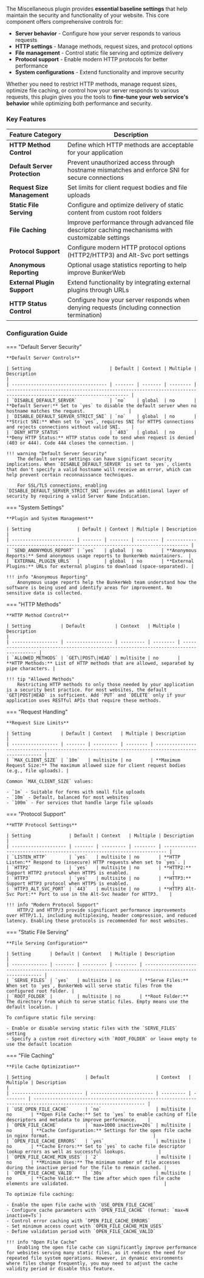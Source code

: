 The Miscellaneous plugin provides **essential baseline settings** that help maintain the security and functionality of your website. This core component offers comprehensive controls for:

- **Server behavior** - Configure how your server responds to various requests
- **HTTP settings** - Manage methods, request sizes, and protocol options
- **File management** - Control static file serving and optimize delivery
- **Protocol support** - Enable modern HTTP protocols for better performance
- **System configurations** - Extend functionality and improve security

Whether you need to restrict HTTP methods, manage request sizes, optimize file caching, or control how your server responds to various requests, this plugin gives you the tools to **fine-tune your web service's behavior** while optimizing both performance and security.

### Key Features

| Feature Category              | Description                                                                                        |
| ----------------------------- | -------------------------------------------------------------------------------------------------- |
| **HTTP Method Control**       | Define which HTTP methods are acceptable for your application                                      |
| **Default Server Protection** | Prevent unauthorized access through hostname mismatches and enforce SNI for secure connections     |
| **Request Size Management**   | Set limits for client request bodies and file uploads                                              |
| **Static File Serving**       | Configure and optimize delivery of static content from custom root folders                         |
| **File Caching**              | Improve performance through advanced file descriptor caching mechanisms with customizable settings |
| **Protocol Support**          | Configure modern HTTP protocol options (HTTP2/HTTP3) and Alt-Svc port settings                     |
| **Anonymous Reporting**       | Optional usage statistics reporting to help improve BunkerWeb                                      |
| **External Plugin Support**   | Extend functionality by integrating external plugins through URLs                                  |
| **HTTP Status Control**       | Configure how your server responds when denying requests (including connection termination)        |

### Configuration Guide

=== "Default Server Security"

    **Default Server Controls**

    | Setting                             | Default | Context | Multiple | Description                                                                                                         |
    | ----------------------------------- | ------- | ------- | -------- | ------------------------------------------------------------------------------------------------------------------- |
    | `DISABLE_DEFAULT_SERVER`            | `no`    | global  | no       | **Default Server:** Set to `yes` to disable the default server when no hostname matches the request.                |
    | `DISABLE_DEFAULT_SERVER_STRICT_SNI` | `no`    | global  | no       | **Strict SNI:** When set to `yes`, requires SNI for HTTPS connections and rejects connections without valid SNI.    |
    | `DENY_HTTP_STATUS`                  | `403`   | global  | no       | **Deny HTTP Status:** HTTP status code to send when request is denied (403 or 444). Code 444 closes the connection. |

    !!! warning "Default Server Security"
        The default server settings can have significant security implications. When `DISABLE_DEFAULT_SERVER` is set to `yes`, clients that don't specify a valid hostname will receive an error, which can help prevent certain reconnaissance techniques.

        For SSL/TLS connections, enabling `DISABLE_DEFAULT_SERVER_STRICT_SNI` provides an additional layer of security by requiring a valid Server Name Indication.

=== "System Settings"

    **Plugin and System Management**

    | Setting                 | Default | Context | Multiple | Description                                                                    |
    | ----------------------- | ------- | ------- | -------- | ------------------------------------------------------------------------------ |
    | `SEND_ANONYMOUS_REPORT` | `yes`   | global  | no       | **Anonymous Reports:** Send anonymous usage reports to BunkerWeb maintainers.  |
    | `EXTERNAL_PLUGIN_URLS`  |         | global  | no       | **External Plugins:** URLs for external plugins to download (space-separated). |

    !!! info "Anonymous Reporting"
        Anonymous usage reports help the BunkerWeb team understand how the software is being used and identify areas for improvement. No sensitive data is collected.

=== "HTTP Methods"

    **HTTP Method Control**

    | Setting           | Default           | Context   | Multiple | Description                                                                            |
    | ----------------- | ----------------- | --------- | -------- | -------------------------------------------------------------------------------------- |
    | `ALLOWED_METHODS` | `GET\|POST\|HEAD` | multisite | no       | **HTTP Methods:** List of HTTP methods that are allowed, separated by pipe characters. |

    !!! tip "Allowed Methods"
        Restricting HTTP methods to only those needed by your application is a security best practice. For most websites, the default `GET|POST|HEAD` is sufficient. Add `PUT` and `DELETE` only if your application uses RESTful APIs that require these methods.

=== "Request Handling"

    **Request Size Limits**

    | Setting           | Default | Context   | Multiple | Description                                                                                        |
    | ----------------- | ------- | --------- | -------- | -------------------------------------------------------------------------------------------------- |
    | `MAX_CLIENT_SIZE` | `10m`   | multisite | no       | **Maximum Request Size:** The maximum allowed size for client request bodies (e.g., file uploads). |

    Common `MAX_CLIENT_SIZE` values:

    - `1m` - Suitable for forms with small file uploads
    - `10m` - Default, balanced for most websites
    - `100m` - For services that handle large file uploads

=== "Protocol Support"

    **HTTP Protocol Settings**

    | Setting              | Default | Context   | Multiple | Description                                                             |
    | -------------------- | ------- | --------- | -------- | ----------------------------------------------------------------------- |
    | `LISTEN_HTTP`        | `yes`   | multisite | no       | **HTTP Listen:** Respond to (insecure) HTTP requests when set to `yes`. |
    | `HTTP2`              | `yes`   | multisite | no       | **HTTP2:** Support HTTP2 protocol when HTTPS is enabled.                |
    | `HTTP3`              | `yes`   | multisite | no       | **HTTP3:** Support HTTP3 protocol when HTTPS is enabled.                |
    | `HTTP3_ALT_SVC_PORT` | `443`   | multisite | no       | **HTTP3 Alt-Svc Port:** Port to use in the Alt-Svc header for HTTP3.    |

    !!! info "Modern Protocol Support"
        HTTP/2 and HTTP/3 provide significant performance improvements over HTTP/1.1, including multiplexing, header compression, and reduced latency. Enabling these protocols is recommended for most websites.

=== "Static File Serving"

    **File Serving Configuration**

    | Setting       | Default | Context   | Multiple | Description                                                                                            |
    | ------------- | ------- | --------- | -------- | ------------------------------------------------------------------------------------------------------ |
    | `SERVE_FILES` | `yes`   | multisite | no       | **Serve Files:** When set to `yes`, BunkerWeb will serve static files from the configured root folder. |
    | `ROOT_FOLDER` |         | multisite | no       | **Root Folder:** The directory from which to serve static files. Empty means use the default location. |

    To configure static file serving:

    - Enable or disable serving static files with the `SERVE_FILES` setting
    - Specify a custom root directory with `ROOT_FOLDER` or leave empty to use the default location

=== "File Caching"

    **File Cache Optimization**

    | Setting                    | Default                 | Context   | Multiple | Description                                                                                                     |
    | -------------------------- | ----------------------- | --------- | -------- | --------------------------------------------------------------------------------------------------------------- |
    | `USE_OPEN_FILE_CACHE`      | `no`                    | multisite | no       | **Open File Cache:** Set to `yes` to enable caching of file descriptors and metadata to improve performance.    |
    | `OPEN_FILE_CACHE`          | `max=1000 inactive=20s` | multisite | no       | **Cache Configuration:** Settings for the open file cache in nginx format.                                      |
    | `OPEN_FILE_CACHE_ERRORS`   | `yes`                   | multisite | no       | **Cache Errors:** Set to `yes` to cache file descriptor lookup errors as well as successful lookups.            |
    | `OPEN_FILE_CACHE_MIN_USES` | `2`                     | multisite | no       | **Minimum Uses:** The minimum number of file accesses during the inactive period for the file to remain cached. |
    | `OPEN_FILE_CACHE_VALID`    | `30s`                   | multisite | no       | **Cache Valid:** The time after which open file cache elements are validated.                                   |

    To optimize file caching:

    - Enable the open file cache with `USE_OPEN_FILE_CACHE`
    - Configure cache parameters with `OPEN_FILE_CACHE` (format: `max=N inactive=Ts`)
    - Control error caching with `OPEN_FILE_CACHE_ERRORS`
    - Set minimum access count with `OPEN_FILE_CACHE_MIN_USES`
    - Define validation period with `OPEN_FILE_CACHE_VALID`

    !!! info "Open File Cache"
        Enabling the open file cache can significantly improve performance for websites serving many static files, as it reduces the need for repeated file system operations. However, in dynamic environments where files change frequently, you may need to adjust the cache validity period or disable this feature.
